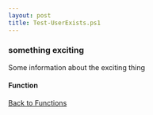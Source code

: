 ```yaml
---
layout: post
title: Test-UserExists.ps1
---
```


### something exciting

Some information about the exciting thing

#### Function

<script src="https://gist-it.appspot.com/github.com/BanterBoy/scripts-blog/blob/master/PowerShell/functions/activeDirectory/Test-UserExists.ps1" crossorigin="anonymous"></script>

<a href="/menu/_pages/functions.html">Back to Functions</a>
